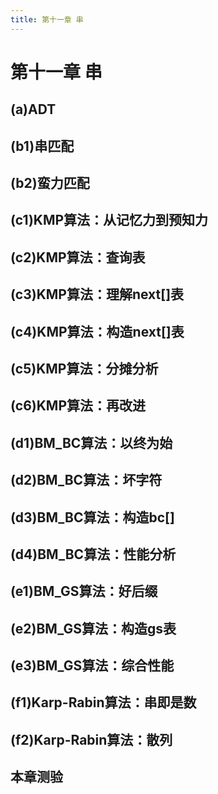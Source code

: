 ```yaml
---
title: 第十一章 串
---
```


# 第十一章 串
## (a)ADT
## (b1)串匹配
## (b2)蛮力匹配
## (c1)KMP算法：从记忆力到预知力
## (c2)KMP算法：查询表
## (c3)KMP算法：理解next[]表
## (c4)KMP算法：构造next[]表
## (c5)KMP算法：分摊分析
## (c6)KMP算法：再改进
## (d1)BM_BC算法：以终为始
## (d2)BM_BC算法：坏字符
## (d3)BM_BC算法：构造bc[]
## (d4)BM_BC算法：性能分析
## (e1)BM_GS算法：好后缀
## (e2)BM_GS算法：构造gs表
## (e3)BM_GS算法：综合性能
## (f1)Karp-Rabin算法：串即是数
## (f2)Karp-Rabin算法：散列
## 本章测验
